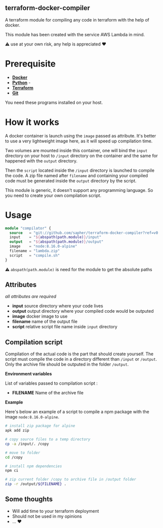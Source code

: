terraform-docker-compiler
-----------

A terraform module for compiling any code in terraform with the help of docker.

This module has been created with the service AWS Lambda in mind.

:warning: use at your own risk, any help is appreciated :heart:

# Prerequisite

- **[Docker](https://docs.docker.com/v17.09/engine/installation/#supported-platforms)**
- **[Python](https://realpython.com/installing-python/)** - 
- **[Terraform](https://learn.hashicorp.com/terraform/getting-started/install.html)**
- **[Git](https://git-scm.com/book/fr/v2/D%C3%A9marrage-rapide-Installation-de-Git)**

You need these programs installed on your host.

# How it works

A docker container is launch using the `image` passed as attribute. It's better to use a very lightweight image here, as it will speed up compilation time.

Two volumes are mounted inside this container, one will bind the `input` directory on your host to `/input` directory on the container and the same for happened with the `output` directory.

Then the `script` located inside the `/input` directory is launched to compile the code. A zip file named after `filename` and containing your compiled code must be generated inside the `output` directory by the script.

This module is generic, it doesn't support any programming language. So you need to create your own compilation script.

# Usage

```terraform
module "compilator" {
  source   = "git://github.com/sapher/terraform-docker-compiler?ref=v0.12"
  input    = "${abspath(path.module)}/input"
  output   = "${abspath(path.module)}/output"
  image    = "node:8.16.0-alpine"
  filename = "lambda.zip"
  script   = "compile.sh"
}
```

:warning: `abspath(path.module)` is need for the module to get the absolute paths

## Attributes

*all attributes are required*

- **input** source directory where your code lives
- **output** output directory where your compiled code would be outputed
- **image** docker image to use
- **filename** name of the output file
- **script** relative script file name inside `input` directory

## Compilation script

Compilation of the actual code is the part that should create yourself. 
The script must compile the code in a directory different than `/input` or `/output`. Only the archive file should be outputed in the folder `/output`.

**Environment variables**

List of variables passed to compilation script :

- **FILENAME** Name of the archive file

**Example**

Here's below an example of a script to compile a npm package with the image `node:8.16.0-alpine`.

```bash
# install zip package for alpine
apk add zip

# copy source files to a temp directory
cp -a /input/. /copy

# move to folder
cd /copy

# install npm dependencies
npm ci

# zip current folder /copy to archive file in /output folder
zip -r /output/${FILENAME} .
```

## Some thoughts

- Will add time to your terraform deployment
- Should not be used in my opinions
- ... :heart:
